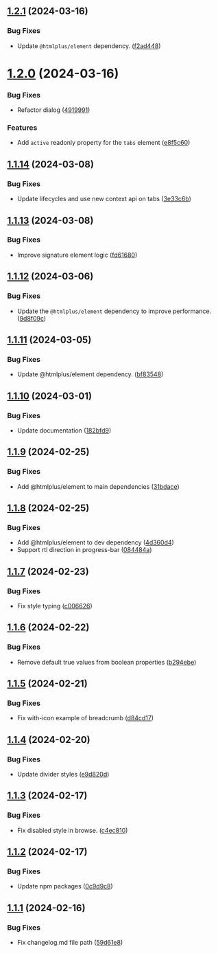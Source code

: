 ## [1.2.1](https://github.com/htmlplus/core/compare/v1.2.0...v1.2.1) (2024-03-16)


### Bug Fixes

* Update `@htmlplus/element` dependency. ([f2ad448](https://github.com/htmlplus/core/commit/f2ad4489caa00d330c3605633be45b7d08dc26d3))

# [1.2.0](https://github.com/htmlplus/core/compare/v1.1.14...v1.2.0) (2024-03-16)


### Bug Fixes

* Refactor dialog ([4919991](https://github.com/htmlplus/core/commit/49199914efa20ea8422de26ba8c41b395593efcf))


### Features

* Add `active` readonly property for the `tabs` element ([e8f5c60](https://github.com/htmlplus/core/commit/e8f5c604837c5da549f582c5dd9c339e617f1319))

## [1.1.14](https://github.com/htmlplus/core/compare/v1.1.13...v1.1.14) (2024-03-08)


### Bug Fixes

* Update lifecycles and use new context api on tabs ([3e33c6b](https://github.com/htmlplus/core/commit/3e33c6b0a9288d92e46b670c75402b2b46f3311c))

## [1.1.13](https://github.com/htmlplus/core/compare/v1.1.12...v1.1.13) (2024-03-08)


### Bug Fixes

* Improve signature element logic ([fd61680](https://github.com/htmlplus/core/commit/fd616800671d4f6d644c4c5f5a5f3c9cd0205772))

## [1.1.12](https://github.com/htmlplus/core/compare/v1.1.11...v1.1.12) (2024-03-06)


### Bug Fixes

* Update the `@htmlplus/element` dependency to improve performance. ([9d8f09c](https://github.com/htmlplus/core/commit/9d8f09cac8ad6303ea4018ec9bde5dd7931f240e))

## [1.1.11](https://github.com/htmlplus/core/compare/v1.1.10...v1.1.11) (2024-03-05)


### Bug Fixes

* Update @htmlplus/element dependency. ([bf83548](https://github.com/htmlplus/core/commit/bf83548f52c4ba51da2d176a42e0691de8af6491))

## [1.1.10](https://github.com/htmlplus/core/compare/v1.1.9...v1.1.10) (2024-03-01)


### Bug Fixes

* Update documentation ([182bfd9](https://github.com/htmlplus/core/commit/182bfd92227c932284d345a65614ae2053d52273))

## [1.1.9](https://github.com/htmlplus/core/compare/v1.1.8...v1.1.9) (2024-02-25)


### Bug Fixes

* Add @htmlplus/element to main dependencies ([31bdace](https://github.com/htmlplus/core/commit/31bdace029d67be8d6c7bb6af5e9b559ba08db97))

## [1.1.8](https://github.com/htmlplus/core/compare/v1.1.7...v1.1.8) (2024-02-25)


### Bug Fixes

* Add @htmlplus/element to dev dependency ([4d360d4](https://github.com/htmlplus/core/commit/4d360d4b87eb36ea26d8115b5ea4d02881173803))
* Support rtl direction in progress-bar ([084484a](https://github.com/htmlplus/core/commit/084484a2ab5effd1955d49f5748024c303cdbc4a))

## [1.1.7](https://github.com/htmlplus/core/compare/v1.1.6...v1.1.7) (2024-02-23)


### Bug Fixes

* Fix style typing ([c006626](https://github.com/htmlplus/core/commit/c006626e036c21e593f6f2f3d7131959a0785bf4))

## [1.1.6](https://github.com/htmlplus/core/compare/v1.1.5...v1.1.6) (2024-02-22)


### Bug Fixes

* Remove default true values from boolean properties ([b294ebe](https://github.com/htmlplus/core/commit/b294ebee6e7cabb2f9f954510cc1b6492d1425d0))

## [1.1.5](https://github.com/htmlplus/core/compare/v1.1.4...v1.1.5) (2024-02-21)


### Bug Fixes

* Fix with-icon example of breadcrumb ([d84cd17](https://github.com/htmlplus/core/commit/d84cd17a57de74d4be9e236e4585905de5672cef))

## [1.1.4](https://github.com/htmlplus/core/compare/v1.1.3...v1.1.4) (2024-02-20)


### Bug Fixes

* Update divider styles ([e9d820d](https://github.com/htmlplus/core/commit/e9d820d0bbdac96d9fe1e0b747aa4a41b4c426c4))

## [1.1.3](https://github.com/htmlplus/core/compare/v1.1.2...v1.1.3) (2024-02-17)


### Bug Fixes

* Fix disabled style in browse. ([c4ec810](https://github.com/htmlplus/core/commit/c4ec8105b99dc57c09a64e2c41bd62342e3c2552))

## [1.1.2](https://github.com/htmlplus/core/compare/v1.1.1...v1.1.2) (2024-02-17)


### Bug Fixes

* Update npm packages ([0c9d9c8](https://github.com/htmlplus/core/commit/0c9d9c8bcb8c1fa9106ef50ad4b46e40bd2a1608))

## [1.1.1](https://github.com/htmlplus/core/compare/v1.1.0...v1.1.1) (2024-02-16)


### Bug Fixes

* Fix changelog.md file path ([59d61e8](https://github.com/htmlplus/core/commit/59d61e84425a6c1f225f48419d2b1521d3e17b17))
